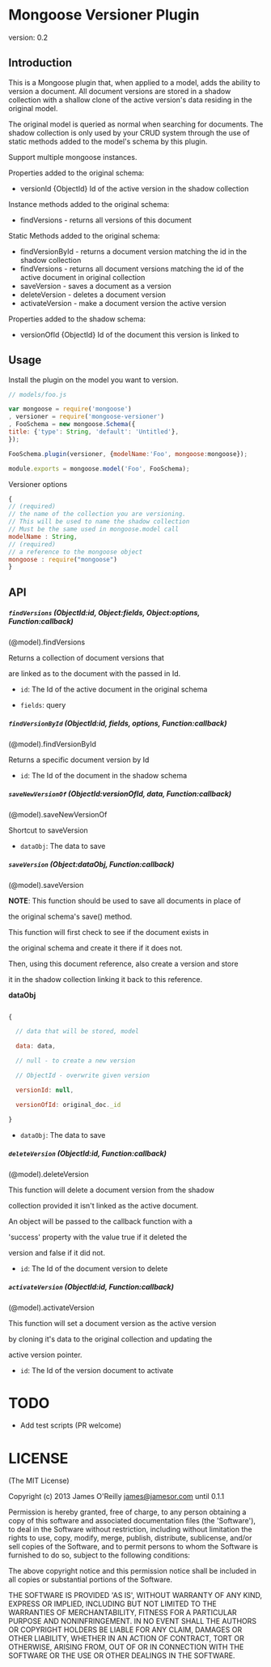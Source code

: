 
# Mongoose Versioner Plugin

version: 0.2

## Introduction

This is a Mongoose plugin that, when applied to a model,
adds the ability to version a document. All document versions are
stored in a shadow collection with a shallow clone of the active
version's data residing in the original model.

The original model is queried as normal when searching for
documents.  The shadow collection is only used by your CRUD system
through the use of static methods added to the model's schema
by this plugin.

Support multiple mongoose instances.

Properties added to the original schema:
* versionId {ObjectId} Id of the active version in the shadow collection

Instance methods added to the original schema:
* findVersions - returns all versions of this document

Static Methods added to the original schema:
* findVersionById - returns a document version matching the id in the shadow collection
* findVersions - returns all document versions matching the id of the active document in original collection
* saveVersion - saves a document as a version
* deleteVersion - deletes a document version
* activateVersion - make a document version the active version

Properties added to the shadow schema:
* versionOfId {ObjectId} Id of the document this version is linked to

## Usage
Install the plugin on the model you want to version.

```js
// models/foo.js

var mongoose = require('mongoose')
, versioner = require('mongoose-versioner')
, FooSchema = new mongoose.Schema({
title: {'type': String, 'default': 'Untitled'},
});

FooSchema.plugin(versioner, {modelName:'Foo', mongoose:mongoose});

module.exports = mongoose.model('Foo', FooSchema);
```

Versioner options
```js
{
// (required)
// the name of the collection you are versioning.
// This will be used to name the shadow collection
// Must be the same used in mongoose.model call
modelName : String,
// (required)
// a reference to the mongoose object
mongoose : require("mongoose")
}
```

## API
 


##### `findVersions` (ObjectId:id, Object:fields, Object:options, Function:callback)

(@model).findVersions



Returns a collection of document versions that

are linked as to the document with the passed in Id.

* `id`: The Id of the active document in the original schema

* `fields`: query



##### `findVersionById` (ObjectId:id, fields, options, Function:callback)

(@model).findVersionById



Returns a specific document version by Id

* `id`: The Id of the document in the shadow schema



##### `saveNewVersionOf` (ObjectId:versionOfId, data, Function:callback)

(@model).saveNewVersionOf



Shortcut to saveVersion

* `dataObj`: The data to save



##### `saveVersion` (Object:dataObj, Function:callback)

(@model).saveVersion



**NOTE**: This function should be used to save all documents in place of

the original schema's save() method.



This function will first check to see if the document exists in

the original schema and create it there if it does not.



Then, using this document reference, also create a version and store

it in the shadow collection linking it back to this reference.



**dataObj**

```js

{

  // data that will be stored, model

  data: data,

  // null - to create a new version

  // ObjectId - overwrite given version

  versionId: null,

  versionOfId: original_doc._id

}

```

* `dataObj`: The data to save



##### `deleteVersion` (ObjectId:id, Function:callback)

(@model).deleteVersion



This function will delete a document version from the shadow

collection provided it isn't linked as the active document.



An object will be passed to the callback function with a

'success' property with the value true if it deleted the

version and false if it did not.

* `id`: The Id of the document version to delete



##### `activateVersion` (ObjectId:id, Function:callback)

(@model).activateVersion



This function will set a document version as the active version

by cloning it's data to the original collection and updating the

active version pointer.

* `id`: The Id of the version document to activate



# TODO

* Add test scripts (PR welcome)


# LICENSE

(The MIT License)

Copyright (c) 2013 James O'Reilly <james@jamesor.com> until 0.1.1

Permission is hereby granted, free of charge, to any person obtaining
a copy of this software and associated documentation files (the
'Software'), to deal in the Software without restriction, including
without limitation the rights to use, copy, modify, merge, publish,
distribute, sublicense, and/or sell copies of the Software, and to
permit persons to whom the Software is furnished to do so, subject to
the following conditions:

The above copyright notice and this permission notice shall be
included in all copies or substantial portions of the Software.

THE SOFTWARE IS PROVIDED 'AS IS', WITHOUT WARRANTY OF ANY KIND,
EXPRESS OR IMPLIED, INCLUDING BUT NOT LIMITED TO THE WARRANTIES OF
MERCHANTABILITY, FITNESS FOR A PARTICULAR PURPOSE AND NONINFRINGEMENT.
IN NO EVENT SHALL THE AUTHORS OR COPYRIGHT HOLDERS BE LIABLE FOR ANY
CLAIM, DAMAGES OR OTHER LIABILITY, WHETHER IN AN ACTION OF CONTRACT,
TORT OR OTHERWISE, ARISING FROM, OUT OF OR IN CONNECTION WITH THE
SOFTWARE OR THE USE OR OTHER DEALINGS IN THE SOFTWARE.

